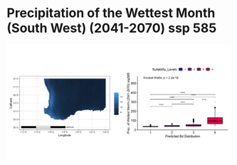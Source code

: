 # Precipitation of the Wettest Month (South West) (2041-2070) ssp 585
![image info](../../Analysis_Plots/South_West_Extent_OnlyEnvs/Prec_of_Wettest_Month_SW_4170_585.png)
